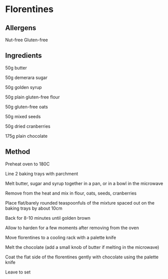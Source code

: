 Florentines
===========

Allergens
---------

Nut-free
Gluten-free


Ingredients
-----------

50g butter

50g demerara sugar

50g golden syrup

50g plain gluten-free flour

50g gluten-free oats

50g mixed seeds

50g dried cranberries

175g plain chocolate


Method
------

Preheat oven to 180C

Line 2 baking trays with parchment

Melt butter, sugar and syrup together in a pan, or in a bowl in the microwave

Remove from the heat and mix in flour, oats, seeds, cranberries

Place flat/barely rounded teaspoonfuls of the mixture spaced out on the baking trays by about 10cm

Back for 8-10 minutes until golden brown

Allow to harden for a few moments after removing from the oven

Move florentines to a cooling rack with a palette knife

Melt the chocolate (add a small knob of butter if melting in the microwave)

Coat the flat side of the florentines gently with chocolate using the palette knife

Leave to set

